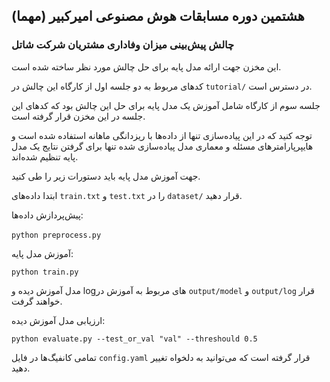 ## هشتمین دوره مسابقات هوش مصنوعی امیرکبیر (مهما)
### چالش پیش‌بینی میزان وفاداری مشتریان شرکت شاتل

این مخزن جهت ارائه مدل پایه برای حل چالش مورد نظر ساخته شده است.

کد‌های مربوط به دو جلسه اول از کارگاه این چالش در `tutorial/` در دسترس است.

جلسه سوم از کارگاه شامل آموزش یک مدل پایه برای حل این چالش بود که کدهای این جلسه در این مخزن قرار گرفته است.

توجه کنید که در این پیاده‌سازی تنها از داده‌ها با ریزدانگی ماهانه استفاده شده است و هایپرپارامترهای مسئله و معماری مدل پیاده‌سازی شده تنها برای گرفتن نتایج یک مدل پایه تنظیم شده‌اند. 

جهت آموزش مدل پایه باید دستورات زیر را طی کنید.

ابتدا داده‌های `train.txt` و `test.txt` را در `dataset/` قرار دهید.

پیش‌پردازش داده‌ها:

‍`python preprocess.py`

آموزش مدل پایه:

`python train.py`

مدل آموزش دیده و logهای مربوط به آموزش در `output/model` و `output/log` قرار خواهند گرفت.

ارزیابی مدل آموزش دیده:

`python evaluate.py --test_or_val "val" --threshould 0.5`

تمامی کانفیگ‌ها در فایل `config.yaml` قرار گرفته است که می‌توانید به دلخواه تغییر دهید.

